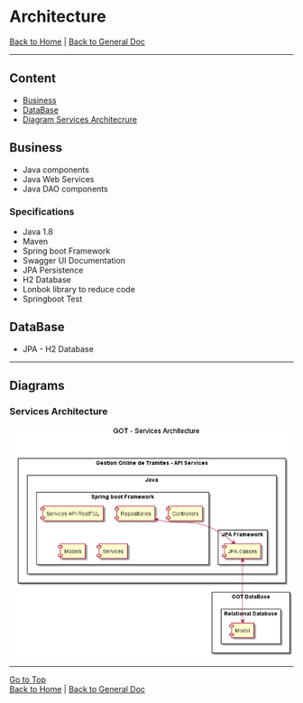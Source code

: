 # Architecture
[Back to Home](/README.md) | [Back to General Doc](/docs/readme.md) 

---
## Content
* [Business](#markdown-header-business)
* [DataBase](#markdown-header-database)
* [Diagram Services Architecrure](#markdown-header-SERVICES-architecture)

## Business
- Java components
- Java Web Services
- Java DAO components

### Specifications
- Java 1.8
- Maven
- Spring boot Framework
- Swagger UI Documentation
- JPA Persistence
- H2 Database
- Lonbok library to reduce code
- Springboot Test

## DataBase
- JPA - H2 Database

---
## Diagrams

### Services Architecture
![architectureServices](../diagrams/architecture/architecture_services.png "architectureServices")

---
[Go to Top](#markdown-header-architecture)  
[Back to Home](/README.md) | [Back to General Doc](/docs/readme.md) 